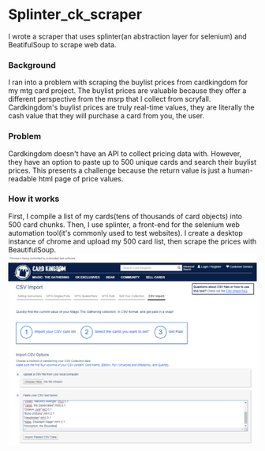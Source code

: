# Splinter_ck_scraper
I wrote a scraper that uses splinter(an abstraction layer for selenium) and BeatifulSoup to scrape web data.


### Background
I ran into a problem with scraping the buylist prices from cardkingdom for my mtg card project. The buylist prices are valuable because they offer a different perspective from the msrp that I collect from scryfall. Cardkingdom's buylist prices are truly real-time values, they are literally the cash value that they will purchase a card from you, the user.

### Problem
Cardkingdom doesn't have an API to collect pricing data with. However, they have an option to paste up to 500 unique cards and search their buylist prices. This presents a challenge because the return value is just a human-readable html page of price values.

### How it works
First, I compile a list of my cards(tens of thousands of card objects) into 500 card chunks. Then, I use splinter, a front-end for the selenium web automation tool(it's commonly used to test websites). I create a desktop instance of chrome and upload my 500 card list, then scrape the prices with BeautifulSoup.
![test_image](test_scrape.png)
